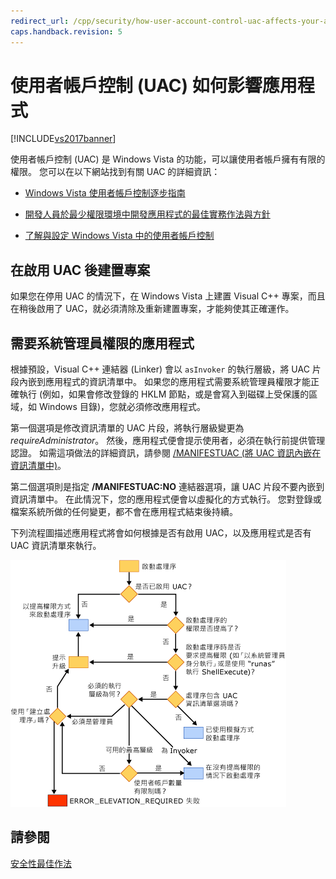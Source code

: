 ```yaml
---
redirect_url: /cpp/security/how-user-account-control-uac-affects-your-application
caps.handback.revision: 5
---
```

# 使用者帳戶控制 (UAC) 如何影響應用程式
[!INCLUDE[vs2017banner](../assembler/inline/includes/vs2017banner.md)]

使用者帳戶控制 \(UAC\) 是 Windows Vista 的功能，可以讓使用者帳戶擁有有限的權限。  您可以在以下網站找到有關 UAC 的詳細資訊：  
  
-   [Windows Vista 使用者帳戶控制逐步指南](http://go.microsoft.com/fwlink/?linkid=53781)  
  
-   [開發人員於最少權限環境中開發應用程式的最佳實務作法與方針](http://go.microsoft.com/fwlink/?linkid=82444)  
  
-   [了解與設定 Windows Vista 中的使用者帳戶控制](http://go.microsoft.com/fwlink/?LinkId=82445)  
  
## 在啟用 UAC 後建置專案  
 如果您在停用 UAC 的情況下，在 Windows Vista 上建置 Visual C\+\+ 專案，而且在稍後啟用了 UAC，就必須清除及重新建置專案，才能夠使其正確運作。  
  
## 需要系統管理員權限的應用程式  
 根據預設，Visual C\+\+ 連結器 \(Linker\) 會以 `asInvoker` 的執行層級，將 UAC 片段內嵌到應用程式的資訊清單中。  如果您的應用程式需要系統管理員權限才能正確執行 \(例如，如果會修改登錄的 HKLM 節點，或是會寫入到磁碟上受保護的區域，如 Windows 目錄\)，您就必須修改應用程式。  
  
 第一個選項是修改資訊清單的 UAC 片段，將執行層級變更為 *requireAdministrator*。  然後，應用程式便會提示使用者，必須在執行前提供管理認證。  如需這項做法的詳細資訊，請參閱 [\/MANIFESTUAC \(將 UAC 資訊內嵌在資訊清單中\)](../build/reference/manifestuac-embeds-uac-information-in-manifest.md)。  
  
 第二個選項則是指定 **\/MANIFESTUAC:NO** 連結器選項，讓 UAC 片段不要內嵌到資訊清單中。  在此情況下，您的應用程式便會以虛擬化的方式執行。  您對登錄或檔案系統所做的任何變更，都不會在應用程式結束後持續。  
  
 下列流程圖描述應用程式將會如何根據是否有啟用 UAC，以及應用程式是否有 UAC 資訊清單來執行。  
  
 ![Windows Vista 載入器行為](../top/media/uacflowchart.png "UACflowchart")  
  
## 請參閱  
 [安全性最佳作法](../top/security-best-practices-for-cpp.md)